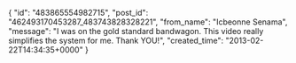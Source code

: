  {
   "id": "483865554982715",
   "post_id": "462493170453287_483743828328221",
   "from_name": "Icbeonne Senama",
   "message": "I was on the gold standard bandwagon. This video really simplifies the system for me. Thank YOU!",
   "created_time": "2013-02-22T14:34:35+0000"
 }
